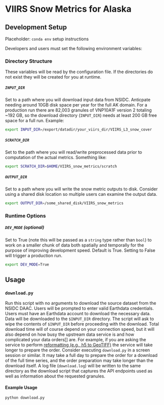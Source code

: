 # VIIRS Snow Metrics for Alaska

## Development Setup
Placeholder: `conda env` setup instructions

Developers and users must set the following environment variables:
### Directory Structure
These variables will be read by the configuration file. If the directories do not exist they will be created for you at runtime.
##### `INPUT_DIR`
Set to a path where you will download input data from NSIDC. Anticpate needing around 10GB disk space per year for the full AK domain. For a production run there are 82,003 granules of VNP10A1F version 2 totaling ~192 GB, so the download directory (`INPUT_DIR`) needs at least 200 GB free space for a full run. Example:
```sh
export INPUT_DIR=/export/datadir/your_viirs_dir/VIIRS_L3_snow_cover
```
##### `SCRATCH_DIR`
Set to the path where you will read/write preprocessed data prior to computation of the actual metrics. Something like:
```sh
export SCRATCH_DIR=$HOME/VIIRS_snow_metrics/scratch
```
##### `OUTPUT_DIR`
Set to a path where you will write the snow metric outputs to disk. Consider using a shared disk location so multiple users can examine the output data.
```sh
export OUTPUT_DIR=/some_shared_disk/VIIRS_snow_metrics
``` 
### Runtime Options
##### `DEV_MODE` (optional)
Set to True (note this will be passed as a `string` type rather than `bool`) to work on a smaller chunk of data both spatially and temporally for the purpose of improving development speed. Default is True. Setting to False will trigger a production run.
```sh
export DEV_MODE=True
```

## Usage
### `download.py`
Run this script with no arguments to download the source dataset from the NSIDC DAAC. Users will be prompted to enter valid Earthdata credentials. Users must have an Earthdata account to download the necessary data. Data will be downloaded to the `$INPUT_DIR` directory. The script will ask to wipe the contents of `$INPUT_DIR` before proceeding with the download. Total download time will of course depend on your connection speed, but it will also depend on how busy the upstream data service is and how complicated your data orders[] are. For example, if you are asking the service to perform [reformatting (e.g., h5 to GeoTIFF)](https://nsidc.org/data/user-resources/help-center/table-key-value-pair-kvp-operands-subsetting-reformatting-and-reprojection-services) the service will take longer to prepare the order. Consider executing `download.py` in a screen session or similar. It may take a full day to prepare the order for a download of the full time series, and the order preparation may take longer than the download itself. A log file (`download.log`) will be written to the same directory as the download script that captures the API endpoints used as well as information about the requested granules.
#### Example Usage
`python download.py`



